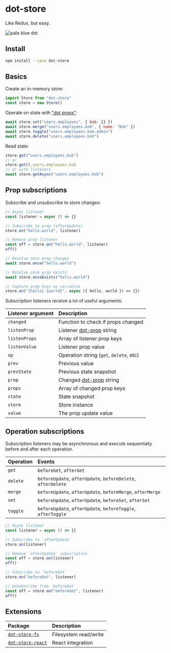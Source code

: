 # dot-store

Like Redux, but easy.

![pale blue dot](https://qph.fs.quoracdn.net/main-qimg-347d2c178e6bf511ee5b91e8276c79fa)

## Install

```bash
npm install --save dot-store
```

## Basics

Create an in-memory store:

```js
import Store from "dot-store"
const store = new Store()
```

Operate on state with ["dot props"](https://github.com/debitoor/dot-prop-immutable#readme):

```js
await store.set("users.employees", { bob: {} })
await store.merge("users.employees.bob", { name: "Bob" })
await store.toggle("users.employees.bob.admin")
await store.delete("users.employees.bob")
```

Read state:

```js
store.get("users.employees.bob")
// or
store.get().users.employees.bob
// or with listeners
await store.getAsync("users.employees.bob")
```

## Prop subscriptions

Subscribe and unsubscribe to store changes:

```js
// Async listener
const listener = async () => {}

// Subscribe to prop (afterUpdate)
store.on("hello.world", listener)

// Remove prop listener
const off = store.on("hello.world", listener)
off()

// Resolve once prop changes
await store.once("hello.world")

// Resolve once prop exists
await store.onceExists("hello.world")

// Capture prop keys as variables
store.on("{hello}.{world}", async ({ hello, world }) => {})
```

Subscription listeners receive a lot of useful arguments:

| Listener argument | Description                                                                       |
| :---------------- | :-------------------------------------------------------------------------------- |
| `changed`         | Function to check if props changed                                                |
| `listenProp`      | Listener [dot-prop](https://github.com/debitoor/dot-prop-immutable#readme) string |
| `listenProps`     | Array of listener prop keys                                                       |
| `listenValue`     | Listener prop value                                                               |
| `op`              | Operation string (`get`, `delete`, etc)                                           |
| `prev`            | Previous value                                                                    |
| `prevState`       | Previous state snapshot                                                           |
| `prop`            | Changed [dot-prop](https://github.com/debitoor/dot-prop-immutable#readme) string  |
| `props`           | Array of changed prop keys                                                        |
| `state`           | State snapshot                                                                    |
| `store`           | Store instance                                                                    |
| `value`           | The prop update value                                                             |

## Operation subscriptions

Subscription listeners may be asynchronous and execute sequentially before and after each operation.

| Operation | Events                                                       |
| :-------- | :----------------------------------------------------------- |
| `get`     | `beforeGet`, `afterGet`                                      |
| `delete`  | `beforeUpdate`, `afterUpdate`, `beforeDelete`, `afterDelete` |
| `merge`   | `beforeUpdate`, `afterUpdate`, `beforeMerge`, `afterMerge`   |
| `set`     | `beforeUpdate`, `afterUpdate`, `beforeSet`, `afterSet`       |
| `toggle`  | `beforeUpdate`, `afterUpdate`, `beforeToggle`, `afterToggle` |

```js
// Async listener
const listener = async () => {}

// Subscribe to `afterUpdate`
store.on(listener)

// Remove `afterUpdate` subscription
const off = store.on(listener)
off()

// Subscribe to `beforeGet`
store.on("beforeGet", listener)

// Unsubscribe from `beforeGet`
const off = store.on("beforeGet", listener)
off()
```

## Extensions

| Package                                                                                             | Description           |
| :-------------------------------------------------------------------------------------------------- | :-------------------- |
| [`dot-store-fs`](https://github.com/invrs/dot-store/tree/master/packages/dot-store-fs#readme)       | Filesystem read/write |
| [`dot-store-react`](https://github.com/invrs/dot-store/tree/master/packages/dot-store-react#readme) | React integration     |

